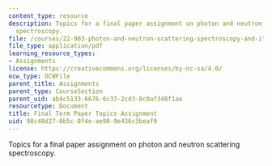 ```yaml
---
content_type: resource
description: Topics for a final paper assignment on photon and neutron scattering
  spectroscopy.
file: /courses/22-903-photon-and-neutron-scattering-spectroscopy-and-its-applications-in-condensed-matter-spring-2005/98c48d270b5c8f4eae909e436c3beaf9_fnl_assgnmnt_r.pdf
file_type: application/pdf
learning_resource_types:
- Assignments
license: https://creativecommons.org/licenses/by-nc-sa/4.0/
ocw_type: OCWFile
parent_title: Assignments
parent_type: CourseSection
parent_uid: ab4c5133-6676-6c33-2cd3-8c0af348f1ae
resourcetype: Document
title: Final Term Paper Topics Assignment
uid: 98c48d27-0b5c-8f4e-ae90-9e436c3beaf9
---
```

Topics for a final paper assignment on photon and neutron scattering spectroscopy.